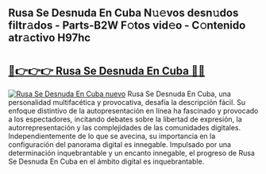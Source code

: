 ## Rusa Se Desnuda En Cuba N𝚞𝚎vos desn𝚞dos filtr𝚊dos - Parts-B2W F𝚘tos vid𝚎o - C𝚘ntenido atr𝚊ctivo H97hc

# <h2><a href="http://mb6ux55.tromn.icu/?c=Rusa+Se+Desnuda+En+Cuba">🔗👉👉👉 Rusa Se Desnuda En Cuba 🔗🔗</a></h2>

[![Rusa Se Desnuda En Cuba nuevo](https://i.imgur.com/pEAQMta.gif)](http://mb6ux55.tromn.icu/?c=Rusa+Se+Desnuda+En+Cuba)
Rusa Se Desnuda En Cuba, una personalidad multifacética y provocativa, desafía la descripción fácil. Su enfoque distintivo de la autopresentación en línea ha fascinado y provocado a los espectadores, incitando debates sobre la libertad de expresión, la autorrepresentación y las complejidades de las comunidades digitales. Independientemente de lo que se avecina, su importancia en la configuración del panorama digital es innegable. Impulsado por una determinación inquebrantable y un encanto innegable, el progreso de Rusa Se Desnuda En Cuba en el ámbito digital es inquebrantable.
